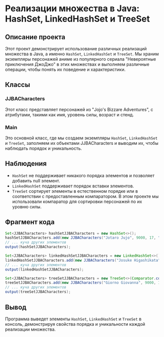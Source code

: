 # Реализации множества в Java: HashSet, LinkedHashSet и TreeSet

## Описание проекта

Этот проект демонстрирует использование различных реализаций множества в Java, а именно `HashSet`, `LinkedHashSet` и `TreeSet`. Мы храним экземпляры персонажей аниме из популярного сериала "Невероятные приключения ДжоДжо" в этих множествах и выполняем различные операции, чтобы понять их поведение и характеристики.

## Классы

### JJBACharacters

Этот класс представляет персонажей из "Jojo's Bizzare Adventures", с атрибутами, такими как имя, уровень силы, возраст и стенд.

### Main

Это основной класс, где мы создаем экземпляры `HashSet`, `LinkedHashSet` и `TreeSet`, заполняем их объектами JJBACharacters и выводим их, чтобы наблюдать порядок и уникальность.

## Наблюдения

- `HashSet` не поддерживает никакого порядка элементов и позволяет добавить null элемент.
- `LinkedHashSet` поддерживает порядок вставки элементов.
- `TreeSet` сортирует элементы в естественном порядке или в соответствии с предоставленным компаратором. В этом проекте мы использовали компаратор для сортировки персонажей по их уровню силы.

## Фрагмент кода

```java
Set<JJBACharacters> hashSetJJBACharacters = new HashSet<>();
hashSetJJBACharacters.add(new JJBACharacters("Jotaro Jujo", 9000, 17, "Star Platinum"));
// ... куча других элементов
output(hashSetJJBACharacters);

Set<JJBACharacters> linkedHashSetJJBACharacters = new LinkedHashSet<>();
linkedHashSetJJBACharacters.add(new JJBACharacters("Josuke Higashikata", 8500, 16, "Crazy Diamond"));
// ... куча других элементов
output(linkedHashSetJJBACharacters);

Set<JJBACharacters> treeSetJJBACharacters = new TreeSet<>(Comparator.comparingInt(JJBACharacters::getPowerLevel));
treeSetJJBACharacters.add(new JJBACharacters("Giorno Giovanna", 9000, 15, "Gold Experience"));
// ... куча других элементов
output(treeSetJJBACharacters);
```

## Вывод

Программа выведет элементы `HashSet`, `LinkedHashSet` и `TreeSet` в консоль, демонстрируя свойства порядка и уникальности каждой реализации множества.
